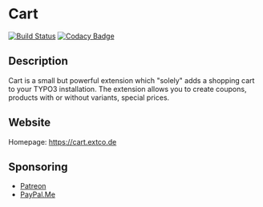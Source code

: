 # Cart

[![Build Status](https://travis-ci.org/extcode/cart.svg?branch=master)](https://travis-ci.org/extcode/cart)
[![Codacy Badge](https://api.codacy.com/project/badge/Grade/bd22c56ad19747cf8e94ad096e3612d3)](https://www.codacy.com/app/extcode/cart?utm_source=github.com&amp;utm_medium=referral&amp;utm_content=extcode/cart&amp;utm_campaign=Badge_Grade)

## Description

Cart is a small but powerful extension which "solely" adds a shopping cart to your TYPO3 installation.
The extension allows you to create coupons, products with or without variants, special prices.

## Website

Homepage: https://cart.extco.de

## Sponsoring

*  [Patreon](https://patreon.com/ext_cart)
*  [PayPal.Me](https://paypal.me/extcart)
